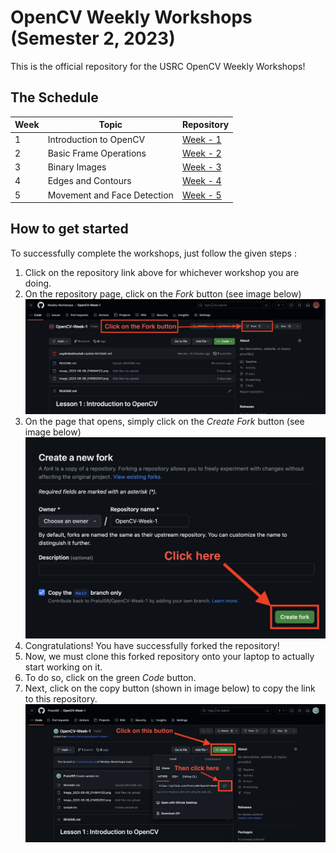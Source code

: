 # OpenCV Weekly Workshops (Semester 2, 2023)

This is the official repository for the USRC OpenCV Weekly Workshops!

## The Schedule

| Week | Topic                       | Repository                                            |
|------|-----------------------------|-------------------------------------------------------|
|   1  | Introduction to OpenCV      | [Week - 1](https://github.com/Weekly-Workshops/OpenCV-Week-1.git) |
|   2  | Basic Frame Operations      | [Week - 2](https://github.com/Weekly-Workshops/OpenCV-Week-2.git) |
|   3  | Binary Images               | [Week - 3](https://github.com/Weekly-Workshops/OpenCV-Week-3.git) |
|   4  | Edges and Contours          | [Week - 4](https://github.com/Weekly-Workshops/OpenCV-Week-4.git) |
|   5  | Movement and Face Detection | [Week - 5](https://github.com/Weekly-Workshops/OpenCV-Week-5.git) |

## How to get started

To successfully complete the workshops, just follow the given steps : 

1. Click on the repository link above for whichever workshop you are doing.
2. On the repository page, click on the _Fork_ button (see image below)
   ![](image_2023-08-09_005758737.png)
3. On the page that opens, simply click on the _Create Fork_ button (see image below)
  ![](image_2023-08-09_010232333.png)
4. Congratulations! You have successfully forked the repository!
5. Now, we must clone this forked repository onto your laptop to actually start working on it.
6. To do so, click on the green _Code_ button.
7. Next, click on the copy button (shown in image below) to copy the link to this repository.
![](image_2023-08-09_012808129.png)
